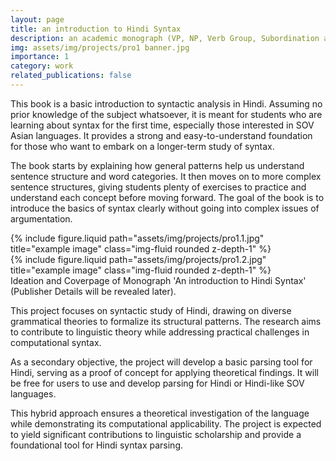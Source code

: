 ```yaml
---
layout: page
title: an introduction to Hindi Syntax
description: an academic monograph (VP, NP, Verb Group, Subordination and Coordination)
img: assets/img/projects/pro1 banner.jpg
importance: 1
category: work
related_publications: false
---
```


This book is a basic introduction to syntactic analysis in Hindi. Assuming no prior knowledge of the subject whatsoever, it is meant for students who are learning about syntax for the first time, especially those interested in SOV Asian languages. It provides a strong and easy-to-understand foundation for those who want to embark on a longer-term study of syntax. 

The book starts by explaining how general patterns help us understand sentence structure and word categories. It then moves on to more complex sentence structures, giving students plenty of exercises to practice and understand each concept before moving forward. The goal of the book is to introduce the basics of syntax clearly without going into complex issues of argumentation.

<div class="row justify-content-sm-center">
    <div class="col-sm-8 mt-3 mt-md-0">
        {% include figure.liquid path="assets/img/projects/pro1.1.jpg" title="example image" class="img-fluid rounded z-depth-1" %}
    </div>
    <div class="col-sm-4 mt-3 mt-md-0">
        {% include figure.liquid path="assets/img/projects/pro1.2.jpg" title="example image" class="img-fluid rounded z-depth-1" %}
    </div>
</div>
<div class="caption">
    Ideation and Coverpage of Monograph 'An introduction to Hindi Syntax' (Publisher Details will be revealed later).
</div>

This project focuses on syntactic study of Hindi, drawing on diverse grammatical theories to formalize its structural patterns. The research aims to contribute to linguistic theory while addressing practical challenges in computational syntax. 

As a secondary objective, the project will develop a basic parsing tool for Hindi, serving as a proof of concept for applying theoretical findings. It will be free for users to use and develop parsing for Hindi or Hindi-like SOV languages. 

This hybrid approach ensures a theoretical investigation of the language while demonstrating its computational applicability. The project is expected to yield significant contributions to linguistic scholarship and provide a foundational tool for Hindi syntax parsing.